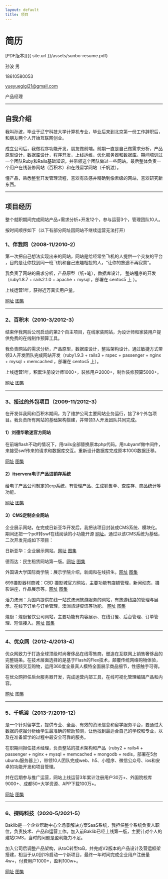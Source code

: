 ```yaml
---
layout: default
title: 项目
---
```


# [](#header-1)简历

[PDF版本]({{ site.url }}/assets/sunbo-resume.pdf)

孙波 男

18610580053

yueyuegigi21@gmail.com

产品经理

* * *

## [](#header-2)自我介绍
我叫孙波，毕业于辽宁科技大学计算机专业，毕业后来到北京第一份工作辞职后，和朋友两个人开始互联网创业。

成立公司后，我做程序功能开发，朋友做前端。前期一直是自己做需求分析，产品原型设计，数据库设计，程序开发，上线运维，优化服务器和数据库。期间培训过一个团队Ruby和Rails基础知识，并带领这个团队做过一些网站。最后整体负责一个用户在线装修网站（百积木）和在线留学网站（千帆渡）。

懂产品，熟悉整套开发管理流程，喜欢有质感并精确到像素级的网站，喜欢研究新东西。

* * *

## [](#header-2)项目经历
整个就职期间完成网站产品+需求分析+开发12个，参与运营3个，管理团队10人。

按时间顺序如下（以下有部分网址因网站不继续运营无法打开）

### [](#header-3)1、伴我网（2008-11/2010-2）
第一次把自己想法实现出来的网站，网站是给经常坐飞机的人提供一个交友的平台 ，目的是让你找到同一班飞机和自己志趣相投的人，“让你的旅途不再寂寞”。

我负责了网站的需求分析，产品原型（纸+笔），数据库设计， 整站程序的开发（ruby1.8.7 + rails2.1.0 + apache + mysql ，部署在 centos5 上 ）。

上线运营1年，获得近万真实用户量。

[网址](https://github.com/sunbo/tonglu) [图集](https://sunbo.github.io/banwo-photos)

* * *

### [](#header-3)2、百积木（2010-3/2012-3）
结束伴我网后公司启动的第2个自主项目，在线家装网站，为设计师和家装用户提供免费的在线制作预算工具。

我负责网站的需求分析，产品原型，数据库设计，整站架构设计。通过敏捷方式带领3人开发团队完成网站开发（ruby1.9.3 + rails3 + rspec + passenger + nginx + mysql + memcached ，部署在 centos5 上）。

上线运营1年，积累注册设计师1000+，装修用户2000+，制作装修预算5000+。

[网址](http://www.baijimu.com) [图集](https://sunbo.github.io/baijimu-photos)

* * *

### [](#header-3)3、接过的外包项目（2009-11/2012-3）
在开发伴我网和百积木期间，为了维护公司主要网站业务运行，接了8个外包项目。我负责所有网站的基础架构搭建，并带领3人开发团队共同完成。

#### [](#header-4)1）刘德华歌迷官方网站

在前端flash不动的情况下，用rails全部替换原本php代码。用rubyamf做中间件，来接受swf传来的请求和数据库交互。重新设计数据库完成原本100G数据迁移。

[网址](http://www.awc618.com) [图集](https://sunbo.github.io/awc618-photos)

#### [](#header-4)2）itservera电子产品进销存系统

给电子产品公司制定的erp系统，有管理产品、生成销售单、查库存、商品统计等功能。

[网址](http://www.itservera.com) [图集](https://sunbo.github.io/itserver-photos)

#### [](#header-4)3）CMS定制企业网站

企业展示网站，在完成日新亚华开发后，我把该项目封装成CMS系统、模块化。期间还把一个pdf转swf在线阅读的小功能开源 [网址](https://github.com/sunbo/flexpaper)。通过以该CMS系统为基础，二次开发完成如下项目：

日新亚华：企业展示网站。[网址](http://www.moving-sun.com) [图集](https://sunbo.github.io/yahua-photos)

德而达：民生租赁网站第一版。[网址](http://www.delta-sun.com) [图集](https://sunbo.github.io/delta-photos)

外国语大学国际商学院：展示学院介绍，新闻和在线招生。[网址](http://solbridge.bfsu.edu.cn) [图集](https://sunbo.github.io/bfsu-photos)

699摄影器材商城：CBD 摄影城官方网站，主要功能有店铺管理，新闻动态，摄影讲座，作品展示等。[网址](http://www.699photo.com) [图集](https://sunbo.github.io/699photo-photos)

活力澳洲：为国内提供在线一站式澳洲旅游服务的网站，有旅游线路的管理与展示，在线下订单与订单管理，澳洲旅游资讯等功能。
[网址](http://www.passionholiday.com.au) [图集](https://sunbo.github.io/passionholiday-photos)

煌厨：煌厨餐饮公司网站，主要功能有内容展示、在线订餐、后台管理、订单管理、短信接入。[网址](http://www.huang-chu.com) [图集](https://sunbo.github.io/huangchu-photos)

* * *

### [](#header-3)4、优众网（2012-4/2013-4）
优众网致力于打造全球顶级时尚奢侈品在线零售商，塑造在互联网上销售奢侈品的完整链条。在技术层面选择的是基于Flash的Flex技术，颠覆传统网络购物体验，首发视频交互购物，运用360度全景真人模特全面展示商品细节，性感触手可得。

在优众网担任后台服务器开发，完成运营内部工具，在线可视化管理编辑产品和内容。

[网址](http://www.ihaveu.com) [图集](https://sunbo.github.io/ihaveu-photos)

* * *

### [](#header-3)5、千帆渡（2013-7/2019-12）
是一个针对留学生，提供专业、全面、有效的资讯信息和留学服务平台，要通过大数据的挖掘分析给学生最准确的帮助预测，让他找到最适合自己的学校和专业，以及在准备留学的过程中最安全可靠的服务。

在职期间担任技术经理，负责整站的技术架构和产品（ruby2 + rails4 + passenger + nginx + mysql + memcached + mongodb + redis，部署在5台ubuntu服务器上），带领10人团队完成web、h5、小程序、微信公众号、ios和安卓的功能开发和项目管理。

并在后期参与推广运营，网站上线运营3年累计注册用户30万+、外国院校库9000+、成都50+大学资源、APP下载100万+。

[网址](http://www.qianfandu.com) [图集](https://sunbo.github.io/qianfandu-photos)

* * *

### [](#header-3)6、探码科技（2020-5/2021-5）
Baklib是一个企业帮助中心全场景解决方案SaaS系统，我担任整个系统负责人职位，负责技术、产品和运营工作。加入前Baklib已经上线第一版，主要针对个人的建站CMS，当时的问题是盈利能力不足。

加入公司后调整产品架构，从toC转型toB，并完成V2版本的产品设计及营运框架搭建，相当于从0到1冷启动一个新项目，最终一年时间完成企业用户注册量4w+，付费用户1000+，盈利100w+。

[网址](http://www.baklib.com) [图集](https://sunbo.github.io/baklib-photos)
